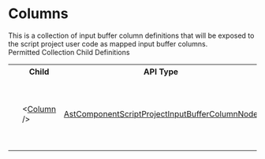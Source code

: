 # Columns

<div class="LanguageSummary"><div class ="SummaryItem">This is a collection of input buffer column definitions that will be exposed to the script project user code as mapped input buffer columns.</div></div><div class="SchemaBindingGroup"><div class="SchemaBindingGroupHeader">Permitted Collection Child Definitions</div><table id="SchemaBindingList" class="SchemaBindingList"><tbody><tr><th class="SchemaBindingIconColumnHeader">&nbsp;</th><th class="SchemaBindingNameColumnHeader">Child</th><th class="SchemaBindingTypeColumnHeader">API Type</th><th class="SchemaBindingSummaryColumnHeader">Description</th></tr><tr class="cd0"><td class="SchemaBindingIcon"><div class="NotRequired" /></td><td class="SchemaBindingName"><span class="punc">&lt;</span><a href=../api-reference/Varigence.Languages.Biml.Script.AstComponentScriptProjectInputBufferColumnNode.html">Column</a><span class="punc"> /&gt;</span></td><td class="SchemaBindingType"><a href="Varigence.Languages.Biml.Script.AstComponentScriptProjectInputBufferColumnNode.html">AstComponentScriptProjectInputBufferColumnNode</a></td><td class="SchemaBindingSummary">The AstComponentScriptProjectInputBufferColumnNode type corresponds directly to a dataflow column that is mapped into an input path column of a Script Component project.  This column will be exposed for reading and/or writing in the script project user code.</td></tr></tbody></table></div>